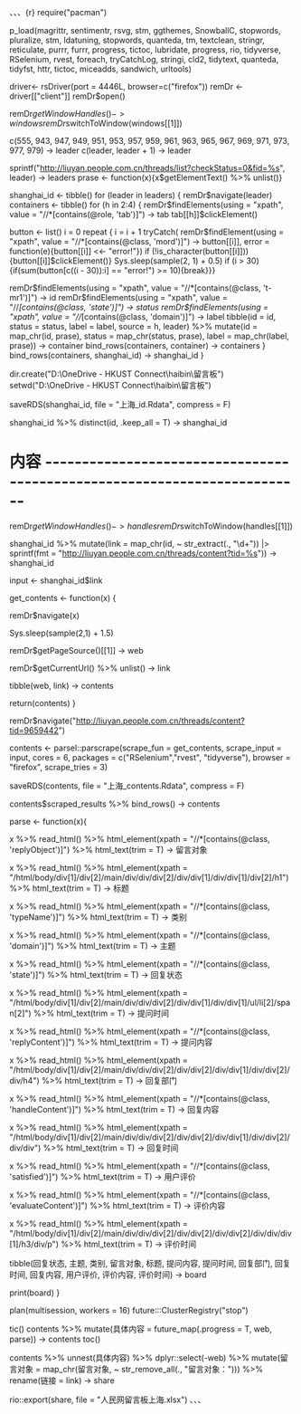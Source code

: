 、、、{r}
require("pacman")

p_load(magrittr, sentimentr, rsvg, stm, ggthemes, SnowballC, stopwords, pluralize, stm, ldatuning, stopwords, quanteda, tm, textclean, stringr, reticulate, purrr, furrr, progress, tictoc, lubridate, progress, rio, tidyverse, RSelenium, rvest, foreach, tryCatchLog, stringi, cld2, tidytext, quanteda, tidyfst, httr, tictoc, miceadds, sandwich, urltools) 

driver<- rsDriver(port = 4446L, browser=c("firefox"))
remDr <- driver[["client"]]
remDr$open()

remDr$getWindowHandles() -> windows
remDr$switchToWindow(windows[[1]])

c(555, 943, 947, 949, 951, 953, 957, 959, 961, 963, 965, 967, 969, 971, 973, 977, 979) -> leader
c(leader, leader + 1) -> leader

sprintf("http://liuyan.people.com.cn/threads/list?checkStatus=0&fid=%s", leader) -> leaders
prase <- function(x){x$getElementText() %>% 
    unlist()}

shanghai_id <- tibble()
for (leader in leaders) {
remDr$navigate(leader)
containers <- tibble()
for (h in 2:4) {
  remDr$findElements(using = "xpath", value = "//*[contains(@role, 'tab')]") -> tab
  tab[[h]]$clickElement()
  
  button <- list()
  i = 0
  repeat {
  i = i + 1
  tryCatch(
    remDr$findElement(using = "xpath", value = "//*[contains(@class, 'mord')]") -> button[[i]], 
    error = function(e){button[[i]] <<- "error!"})
  if (!is_character(button[[i]])) {button[[i]]$clickElement()}
  Sys.sleep(sample(2, 1) + 0.5) 
  if (i > 30){if(sum(button[c((i - 30)):i] == "error!") >= 10){break}}}
  
  remDr$findElements(using = "xpath", value = "//*[contains(@class, 't-mr1')]") -> id
  remDr$findElements(using = "xpath", value = "//*[contains(@class, 'state')]") -> status
  remDr$findElements(using = "xpath", value = "//*[contains(@class, 'domain')]") -> label
  tibble(id = id, status = status, label = label, source = h, leader) %>% 
    mutate(id = map_chr(id, prase),
           status = map_chr(status, prase),
           label = map_chr(label, prase)) -> container
  bind_rows(containers, container) -> containers
}
bind_rows(containers, shanghai_id) -> shanghai_id
}

dir.create("D:\\OneDrive - HKUST Connect\\haibin\\留言板")
setwd("D:\\OneDrive - HKUST Connect\\haibin\\留言板")

saveRDS(shanghai_id, file = "上海_id.Rdata", compress = F)

shanghai_id %>% 
  distinct(id, .keep_all = T) -> shanghai_id

# 内容 -------------------------------------------------------------------------

remDr$getWindowHandles() -> handles
remDr$switchToWindow(handles[[1]])


shanghai_id %>% 
  mutate(link = map_chr(id, ~ str_extract(., "\\d+")) |> sprintf(fmt = "http://liuyan.people.com.cn/threads/content?tid=%s")) -> shanghai_id

input <- shanghai_id$link

get_contents <- function(x) {
  
  remDr$navigate(x)
  
  Sys.sleep(sample(2,1) + 1.5)
  
  remDr$getPageSource()[[1]] -> web 
  
  remDr$getCurrentUrl() %>% 
    unlist() -> link
  
  tibble(web, link) -> contents
  
  return(contents)
}

remDr$navigate("http://liuyan.people.com.cn/threads/content?tid=9659442")


contents <- parsel::parscrape(scrape_fun = get_contents,
                              scrape_input = input,
                              cores = 6,
                              packages = c("RSelenium","rvest", "tidyverse"),
                              browser = "firefox",
                              scrape_tries = 3)

saveRDS(contents, file = "上海_contents.Rdata", compress = F)

contents$scraped_results %>% 
  bind_rows() -> contents



parse <- function(x){

x %>% 
  read_html() %>% 
  html_element(xpath = "//*[contains(@class, 'replyObject')]") %>% 
  html_text(trim = T) -> 留言对象

x %>% 
  read_html() %>% 
  html_element(xpath = "/html/body/div[1]/div[2]/main/div/div/div[2]/div/div[1]/div/div[1]/div[2]/h1") %>% 
  html_text(trim = T) -> 标题

x %>% 
  read_html() %>% 
  html_element(xpath = "//*[contains(@class, 'typeName')]") %>% 
  html_text(trim = T) -> 类别

x %>% 
  read_html() %>% 
  html_element(xpath = "//*[contains(@class, 'domain')]") %>% 
  html_text(trim = T) -> 主题

x %>% 
  read_html() %>% 
  html_element(xpath = "//*[contains(@class, 'state')]") %>% 
  html_text(trim = T) -> 回复状态

x %>% 
  read_html() %>% 
  html_element(xpath = "/html/body/div[1]/div[2]/main/div/div/div[2]/div/div[1]/div/div[1]/ul/li[2]/span[2]") %>% 
  html_text(trim = T) -> 提问时间

x %>% 
  read_html() %>% 
  html_element(xpath = "//*[contains(@class, 'replyContent')]") %>% 
  html_text(trim = T) -> 提问内容

x %>% 
  read_html() %>% 
  html_element(xpath = "/html/body/div[1]/div[2]/main/div/div/div[2]/div/div[2]/div/div[1]/div/div[2]/div/h4") %>% 
  html_text(trim = T) -> 回复部门

x %>% 
  read_html() %>% 
  html_element(xpath = "//*[contains(@class, 'handleContent')]") %>% 
  html_text(trim = T) -> 回复内容

x %>% 
  read_html() %>% 
  html_element(xpath = "/html/body/div[1]/div[2]/main/div/div/div[2]/div/div[2]/div/div[1]/div/div[2]/div/div") %>% 
  html_text(trim = T) -> 回复时间

x %>% 
  read_html() %>% 
  html_element(xpath = "//*[contains(@class, 'satisfied')]") %>% 
  html_text(trim = T) -> 用户评价

x %>% 
  read_html() %>% 
  html_element(xpath = "//*[contains(@class, 'evaluateContent')]") %>% 
  html_text(trim = T) -> 评价内容


x %>% 
  read_html() %>% 
  html_element(xpath = "/html/body/div[1]/div[2]/main/div/div/div[2]/div/div[2]/div/div[2]/div/div/div[1]/h3/div/p") %>% 
  html_text(trim = T) -> 评价时间

tibble(回复状态, 主题, 类别, 留言对象, 标题, 提问内容, 提问时间, 回复部门, 回复时间, 回复内容, 用户评价, 评价内容, 评价时间) -> board

print(board)
}

plan(multisession, workers = 16)
future:::ClusterRegistry("stop")

tic()
contents %>% 
  mutate(具体内容 = future_map(.progress = T, web, parse)) -> contents
toc()

contents %>% 
  unnest(具体内容) %>% 
  dplyr::select(-web) %>% 
  mutate(留言对象 = map_chr(留言对象, ~ str_remove_all(., "留言对象："))) %>% 
  rename(链接 = link) -> share

rio::export(share, file = "人民网留言板上海.xlsx")
、、、
